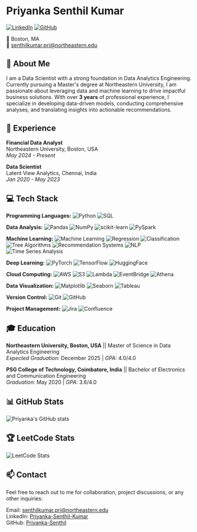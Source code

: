 # Priyanka Senthil Kumar

[![LinkedIn](https://img.shields.io/badge/-LinkedIn-blue)](https://www.linkedin.com/in/priyanka-25) [![GitHub](https://img.shields.io/badge/-GitHub-black)](https://github.com/priyanka-senthil)

📍 Boston, MA  
📧 [senthilkumar.pri@northeastern.edu](mailto:senthilkumar.pri@northeastern.edu)  

## 🚀 About Me

I am a Data Scientist with a strong foundation in Data Analytics Engineering. Currently pursuing a Master's degree at Northeastern University, I am passionate about leveraging data and machine learning to drive impactful business solutions. With over **3 years** of professional experience, I specialize in developing data-driven models, conducting comprehensive analyses, and translating insights into actionable recommendations.

## 💼 Experience

**Financial Data Analyst**  
Northeastern University, Boston, USA  
*May 2024 - Present*

**Data Scientist**  
Latent View Analytics, Chennai, India  
*Jan 2020 - May 2023*


## 💻 Tech Stack

**Programming Languages:**
![Python](https://img.shields.io/badge/-Python-3776AB?logo=python&logoColor=white)
![SQL](https://img.shields.io/badge/-SQL-CC2927?logo=microsoft-sql-server&logoColor=white)

**Data Analysis:**
![Pandas](https://img.shields.io/badge/-Pandas-150458?logo=pandas&logoColor=white)
![NumPy](https://img.shields.io/badge/-NumPy-013243?logo=numpy&logoColor=white)
![scikit-learn](https://img.shields.io/badge/-scikit--learn-F7931E?logo=scikit-learn&logoColor=white)
![PySpark](https://img.shields.io/badge/-PySpark-E25A1C?logo=apache-spark&logoColor=white)

**Machine Learning:**
![Machine Learning](https://img.shields.io/badge/-Machine%20Learning-102230?logo=machine-learning&logoColor=white)
![Regression](https://img.shields.io/badge/-Regression-3178C6?logo=statistics&logoColor=white)
![Classification](https://img.shields.io/badge/-Classification-3178C6?logo=statistics&logoColor=white)
![Tree Algorithms](https://img.shields.io/badge/-Tree%20Algorithms-3178C6?logo=decision-tree&logoColor=white)
![Recommendation Systems](https://img.shields.io/badge/-Recommendation%20Systems-3178C6?logo=recommendation-engine&logoColor=white)
![NLP](https://img.shields.io/badge/-Natural%20Language%20Processing-3178C6?logo=nlp&logoColor=white)
![Time Series Analysis](https://img.shields.io/badge/-Time%20Series%20Analysis-3178C6?logo=time-series&logoColor=white)

**Deep Learning:**
![PyTorch](https://img.shields.io/badge/-PyTorch-EE4C2C?logo=pytorch&logoColor=white)
![TensorFlow](https://img.shields.io/badge/-TensorFlow-FF6F00?logo=tensorflow&logoColor=white)
![HuggingFace](https://img.shields.io/badge/-HuggingFace-FFD700?logo=huggingface&logoColor=white)

**Cloud Computing:**
![AWS](https://img.shields.io/badge/-AWS-232F3E?logo=amazon-aws&logoColor=white)
![S3](https://img.shields.io/badge/-S3-232F3E?logo=amazon-s3&logoColor=white)
![Lambda](https://img.shields.io/badge/-Lambda-232F3E?logo=aws-lambda&logoColor=white)
![EventBridge](https://img.shields.io/badge/-EventBridge-232F3E?logo=aws-eventbridge&logoColor=white)
![Athena](https://img.shields.io/badge/-Athena-232F3E?logo=aws-athena&logoColor=white)

**Data Visualization:**
![Matplotlib](https://img.shields.io/badge/-Matplotlib-4169E1?logo=matplotlib&logoColor=white)
![Seaborn](https://img.shields.io/badge/-Seaborn-69A5D8?logo=seaborn&logoColor=white)
![Tableau](https://img.shields.io/badge/-Tableau-E97627?logo=tableau&logoColor=white)

**Version Control:**
![Git](https://img.shields.io/badge/-Git-F05032?logo=git&logoColor=white)
![GitHub](https://img.shields.io/badge/-GitHub-181717?logo=github&logoColor=white)

**Project Management:**
![Jira](https://img.shields.io/badge/-Jira-0052CC?logo=jira&logoColor=white)
![Confluence](https://img.shields.io/badge/-Confluence-172B4D?logo=confluence&logoColor=white)


## 🎓 Education

**Northeastern University, Boston, USA** || Master of Science in Data Analytics Engineering  
*Expected Graduation:* December 2025 | *GPA:* 4.0/4.0  

**PSG College of Technology, Coimbatore, India**  || Bachelor of Electronics and Communication Engineering  
*Graduation:* May 2020 | *GPA:* 3.6/4.0  

## 📊 GitHub Stats

![Priyanka's GitHub stats](https://github-readme-stats.vercel.app/api?username=priyanka-senthil&show_icons=true&theme=radical)

## 🏆 LeetCode Stats

![LeetCode Stats](https://leetcard.jacoblin.cool/PriyankaSenthil?theme=dark&font=Bitter&ext=heatmap)

## 📫 Contact

Feel free to reach out to me for collaboration, project discussions, or any other inquiries:

Email: [senthilkumar.pri@northeastern.edu](mailto:senthilkumar.pri@northeastern.edu)  
LinkedIn: [Priyanka-Senthil-Kumar](https://www.linkedin.com/in/priyanka-25)  
GitHub: [Priyanka-Senthil](https://github.com/priyanka-senthil)
